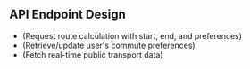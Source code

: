 ## API Endpoint Design
-  (Request route calculation with start, end, and preferences)
-  (Retrieve/update user's commute preferences)
-  (Fetch real-time public transport data)
